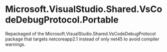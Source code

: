 # Microsoft.VisualStudio.Shared.VsCodeDebugProtocol.Portable

Repackaged of the Microsoft.VisualStudio.Shared.VsCodeDebugProtocol package that targets netcoreapp2.1 instead of only net45 to avoid compiler warnings.
